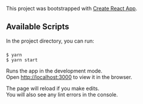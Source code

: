 This project was bootstrapped with [Create React App](https://github.com/facebook/create-react-app).

## Available Scripts

In the project directory, you can run:

### 
```
$ yarn
$ yarn start
```

Runs the app in the development mode.<br>
Open [http://localhost:3000](http://localhost:3000) to view it in the browser.

The page will reload if you make edits.<br>
You will also see any lint errors in the console.


